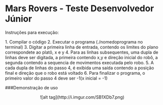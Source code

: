 # Mars Rovers - Teste Desenvolvedor Júnior
<p>Instruções para execução:</p>
1. Compilar o código
2. Executar o programa (./nomedoprograma no terminal)
3. Digitar a primeira linha de entrada, contendo os limites do plano correspondete ao platô, x e y
4. Para as linhas subsequentes, uma dupla de linhas deve ser digitada, a primeira contendo x,y e direção inicial do robô, a segunda contendo a sequencia de movimentos executada pelo robo.
5. A cada dupla de linhas do passo 4, é exibida uma saída contendo a posição final e direção que o robo está voltado
6. Para finalizar o programa, o primeiro valor do passo 4 deve ser -1(x inicial = -1)

###Demonstração de uso
<center>![alt tag](http://i.imgur.com/SB1XDb7.png)</center>
